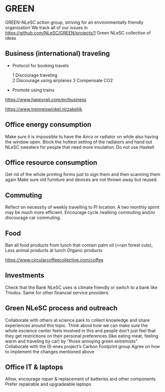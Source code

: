 # GREEN
GREEN-NLeSC action group, striving for an environmentally friendly organization
We track all of our issues in https://github.com/NLeSC/GREEN/projects/1
Green NLeSC collection of ideas 

## Business (international) traveling 

* Protocol for booking travels 

    1 Discourage traveling  
    2 Discourage using airplanes 
    3 Compensate CO2 

* Promote using trains 

https://www.happyrail.com/en/business 

https://www.treinreiswinkel.nl/zakelijk 

 

## Office energy consumption 

Make sure it is impossible to have the Airco or radiator on while also having the window open. 
Block the hottest setting of the radiators and hand out NLeSC sweaters for people that need more insulation. 
Do not use Haskell 

 

## Office resource consumption 
Get rid of the whole printing forms just to sign them and then scanning them again 
Make sure old furniture and devices are not thrown away but reused.  

 

## Commuting 

Reflect on necessity of weekly travelling to PI location. A two monthly sprint may be much more efficient. 
Encourage cycle /walking commuting and/or discourage car commuting. 


## Food 

Ban all food products from lunch that contain palm oil (=rain forest cuts),  
Less animal products at lunch 
Organic products 

https://www.circularcoffeecollective.com/coffee 


## Investments 
Check that the Bank NLeSC uses is climate friendly or switch to a bank like Triodos. Same for other financial service providers. 

 

## Green NLeSC process and outreach 
Collaborate with others at science park to collect knowledge and share experiences around this topic. 
Think about how we can make sure the whole escience center feels involved in this and people don't just feel that they get restrictions on their personal preferences (like eating meat, feeling warm and traveling by car) by "those annoying green extremists" 
Collaborate with the IS-enes project’s Carbon Footprint group 
Agree on how to implement the changes mentioned above 

 

## Office IT & laptops 
Allow, encourage repair & replacement of batteries and other components 
Prefer repairable and upgradeable laptops 